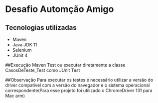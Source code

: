 # Desafio Automção Amigo
## Tecnologias utilizadas
- Maven
- Java JDK 11
- Selenium
- JUnit 4
  

##Execução 
Maven Test ou executar diretamente a classe CasosDeTeste_Test como JUnit Test

##Observação
Para executar os testes é necessário utilizar a versão do driver compatível com a versão do navegador e o sistema operacional correspondente(Para esse projeto foi utilizado o ChromeDriver 131 para Mac arm)
